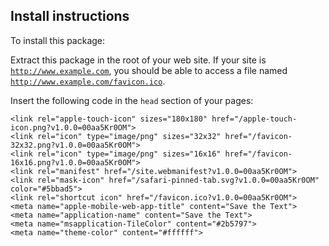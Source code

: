 ## Install instructions

To install this package:

Extract this package in the root of your web site. If your site is <code>http://www.example.com</code>, you should be able to access a file named <code>http://www.example.com/favicon.ico</code>.

Insert the following code in the `head` section of your pages:

    <link rel="apple-touch-icon" sizes="180x180" href="/apple-touch-icon.png?v1.0.0=00aa5Kr0OM">
    <link rel="icon" type="image/png" sizes="32x32" href="/favicon-32x32.png?v1.0.0=00aa5Kr0OM">
    <link rel="icon" type="image/png" sizes="16x16" href="/favicon-16x16.png?v1.0.0=00aa5Kr0OM">
    <link rel="manifest" href="/site.webmanifest?v1.0.0=00aa5Kr0OM">
    <link rel="mask-icon" href="/safari-pinned-tab.svg?v1.0.0=00aa5Kr0OM" color="#5bbad5">
    <link rel="shortcut icon" href="/favicon.ico?v1.0.0=00aa5Kr0OM">
    <meta name="apple-mobile-web-app-title" content="Save the Text">
    <meta name="application-name" content="Save the Text">
    <meta name="msapplication-TileColor" content="#2b5797">
    <meta name="theme-color" content="#ffffff">
